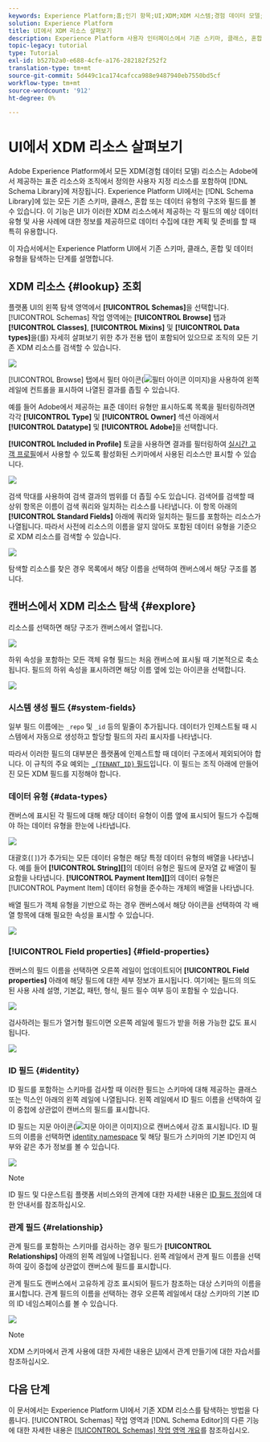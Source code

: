 ```yaml
---
keywords: Experience Platform;홈;인기 항목;UI;XDM;XDM 시스템;경험 데이터 모델;경험 데이터 모델;경험 데이터 모델;데이터 모델;탐색;클래스;믹스;데이터 유형;스키마;;home;popular topics;ui;XDM;experience data model;data model;explore;explore;sin;data type;schema
solution: Experience Platform
title: UI에서 XDM 리소스 살펴보기
description: Experience Platform 사용자 인터페이스에서 기존 스키마, 클래스, 혼합 및 데이터 유형을 탐색하는 방법을 알아봅니다.
topic-legacy: tutorial
type: Tutorial
exl-id: b527b2a0-e688-4cfe-a176-282182f252f2
translation-type: tm+mt
source-git-commit: 5d449c1ca174cafcca988e9487940eb7550bd5cf
workflow-type: tm+mt
source-wordcount: '912'
ht-degree: 0%

---
```


# UI에서 XDM 리소스 살펴보기

Adobe Experience Platform에서 모든 XDM(경험 데이터 모델) 리소스는 Adobe에서 제공하는 표준 리소스와 조직에서 정의한 사용자 지정 리소스를 포함하여 [!DNL Schema Library]에 저장됩니다. Experience Platform UI에서는 [!DNL Schema Library]에 있는 모든 기존 스키마, 클래스, 혼합 또는 데이터 유형의 구조와 필드를 볼 수 있습니다. 이 기능은 UI가 이러한 XDM 리소스에서 제공하는 각 필드의 예상 데이터 유형 및 사용 사례에 대한 정보를 제공하므로 데이터 수집에 대한 계획 및 준비를 할 때 특히 유용합니다.

이 자습서에서는 Experience Platform UI에서 기존 스키마, 클래스, 혼합 및 데이터 유형을 탐색하는 단계를 설명합니다.

## XDM 리소스 {#lookup} 조회

플랫폼 UI의 왼쪽 탐색 영역에서 **[!UICONTROL Schemas]**&#x200B;을 선택합니다. [!UICONTROL Schemas] 작업 영역에는 **[!UICONTROL Browse]** 탭과 **[!UICONTROL Classes]**, **[!UICONTROL Mixins]** 및 **[!UICONTROL Data types]**&#x200B;을(를) 자세히 살펴보기 위한 추가 전용 탭이 포함되어 있으므로 조직의 모든 기존 XDM 리소스를 검색할 수 있습니다.

![](../images/ui/explore/tabs.png)

[!UICONTROL Browse] 탭에서 필터 아이콘(![필터 아이콘 이미지](../images/ui/explore/icon.png))을 사용하여 왼쪽 레일에 컨트롤을 표시하여 나열된 결과를 좁힐 수 있습니다.

예를 들어 Adobe에서 제공하는 표준 데이터 유형만 표시하도록 목록을 필터링하려면 각각 **[!UICONTROL Type]** 및 **[!UICONTROL Owner]** 섹션 아래에서 **[!UICONTROL Datatype]** 및 **[!UICONTROL Adobe]**&#x200B;을 선택합니다.

**[!UICONTROL Included in Profile]** 토글을 사용하면 결과를 필터링하여 [실시간 고객 프로필](../../profile/home.md)에서 사용할 수 있도록 활성화된 스키마에서 사용된 리소스만 표시할 수 있습니다.

![](../images/ui/explore/filter.png)

검색 막대를 사용하여 검색 결과의 범위를 더 좁힐 수도 있습니다. 검색어를 검색할 때 상위 항목은 이름이 검색 쿼리와 일치하는 리소스를 나타냅니다. 이 항목 아래의 **[!UICONTROL Standard Fields]** 아래에 쿼리와 일치하는 필드를 포함하는 리소스가 나열됩니다. 따라서 사전에 리소스의 이름을 알지 않아도 포함된 데이터 유형을 기준으로 XDM 리소스를 검색할 수 있습니다.

![](../images/ui/explore/search.png)

탐색할 리소스를 찾은 경우 목록에서 해당 이름을 선택하여 캔버스에서 해당 구조를 봅니다.

## 캔버스에서 XDM 리소스 탐색 {#explore}

리소스를 선택하면 해당 구조가 캔버스에서 열립니다.

![](../images/ui/explore/canvas.png)

하위 속성을 포함하는 모든 객체 유형 필드는 처음 캔버스에 표시될 때 기본적으로 축소됩니다. 필드의 하위 속성을 표시하려면 해당 이름 옆에 있는 아이콘을 선택합니다.

![](../images/ui/explore/field-expand.png)

### 시스템 생성 필드 {#system-fields}

일부 필드 이름에는 `_repo` 및 `_id` 등의 밑줄이 추가됩니다. 데이터가 인제스트될 때 시스템에서 자동으로 생성하고 할당할 필드의 자리 표시자를 나타냅니다.

따라서 이러한 필드의 대부분은 플랫폼에 인제스트할 때 데이터 구조에서 제외되어야 합니다. 이 규칙의 주요 예외는 [`_{TENANT_ID}` 필드](../api/getting-started.md#know-your-tenant_id)입니다. 이 필드는 조직 아래에 만들어진 모든 XDM 필드를 지정해야 합니다.

### 데이터 유형 {#data-types}

캔버스에 표시된 각 필드에 대해 해당 데이터 유형이 이름 옆에 표시되어 필드가 수집해야 하는 데이터 유형을 한눈에 나타냅니다.

![](../images/ui/explore/data-types.png)

대괄호(`[]`)가 추가되는 모든 데이터 유형은 해당 특정 데이터 유형의 배열을 나타냅니다. 예를 들어 **[!UICONTROL String]\[]**&#x200B;의 데이터 유형은 필드에 문자열 값 배열이 필요함을 나타냅니다. **[!UICONTROL Payment Item]\[]**&#x200B;의 데이터 유형은 [!UICONTROL Payment Item] 데이터 유형을 준수하는 개체의 배열을 나타냅니다.

배열 필드가 객체 유형을 기반으로 하는 경우 캔버스에서 해당 아이콘을 선택하여 각 배열 항목에 대해 필요한 속성을 표시할 수 있습니다.

![](../images/ui/explore/array-type.png)

### [!UICONTROL Field properties] {#field-properties}

캔버스의 필드 이름을 선택하면 오른쪽 레일이 업데이트되어 **[!UICONTROL Field properties]** 아래에 해당 필드에 대한 세부 정보가 표시됩니다. 여기에는 필드의 의도된 사용 사례 설명, 기본값, 패턴, 형식, 필드 필수 여부 등이 포함될 수 있습니다.

![](../images/ui/explore/field-properties.png)

검사하려는 필드가 열거형 필드이면 오른쪽 레일에 필드가 받을 허용 가능한 값도 표시됩니다.

![](../images/ui/explore/enum-field.png)

### ID 필드 {#identity}

ID 필드를 포함하는 스키마를 검사할 때 이러한 필드는 스키마에 대해 제공하는 클래스 또는 믹스인 아래의 왼쪽 레일에 나열됩니다. 왼쪽 레일에서 ID 필드 이름을 선택하여 깊이 중첩에 상관없이 캔버스의 필드를 표시합니다.

ID 필드는 지문 아이콘(![지문 아이콘 이미지](../images/ui/explore/identity-symbol.png))으로 캔버스에서 강조 표시됩니다. ID 필드의 이름을 선택하면 [identity namespace](../../identity-service/namespaces.md) 및 해당 필드가 스키마의 기본 ID인지 여부와 같은 추가 정보를 볼 수 있습니다.

![](../images/ui/explore/identity-field.png)

>[!NOTE]
>
>ID 필드 및 다운스트림 플랫폼 서비스와의 관계에 대한 자세한 내용은 [ID 필드 정의](./fields/identity.md)에 대한 안내서를 참조하십시오.

### 관계 필드 {#relationship}

관계 필드를 포함하는 스키마를 검사하는 경우 필드가 **[!UICONTROL Relationships]** 아래의 왼쪽 레일에 나열됩니다. 왼쪽 레일에서 관계 필드 이름을 선택하여 깊이 중첩에 상관없이 캔버스에 필드를 표시합니다.

관계 필드도 캔버스에서 고유하게 강조 표시되어 필드가 참조하는 대상 스키마의 이름을 표시합니다. 관계 필드의 이름을 선택하는 경우 오른쪽 레일에서 대상 스키마의 기본 ID의 ID 네임스페이스를 볼 수 있습니다.

![](../images/ui/explore/relationship-field.png)

>[!NOTE]
>
>XDM 스키마에서 관계 사용에 대한 자세한 내용은 [UI](../tutorials/create-schema-ui.md)에서 관계 만들기에 대한 자습서를 참조하십시오.

## 다음 단계

이 문서에서는 Experience Platform UI에서 기존 XDM 리소스를 탐색하는 방법을 다룹니다. [!UICONTROL Schemas] 작업 영역과 [!DNL Schema Editor]의 다른 기능에 대한 자세한 내용은 [[!UICONTROL Schemas] 작업 영역 개요](./overview.md)를 참조하십시오.
